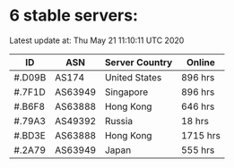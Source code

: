 # 6 stable servers:

Latest update at: Thu May 21 11:10:11 UTC 2020

| ID | ASN | Server Country | Online |
| -- | --- | -------------- | ------ |
| #.D09B | AS174 | United States | 896 hrs |
| #.7F1D | AS63949 | Singapore | 896 hrs |
| #.B6F8 | AS63888 | Hong Kong | 646 hrs |
| #.79A3 | AS49392 | Russia | 18 hrs |
| #.BD3E | AS63888 | Hong Kong | 1715 hrs |
| #.2A79 | AS63949 | Japan | 555 hrs |


